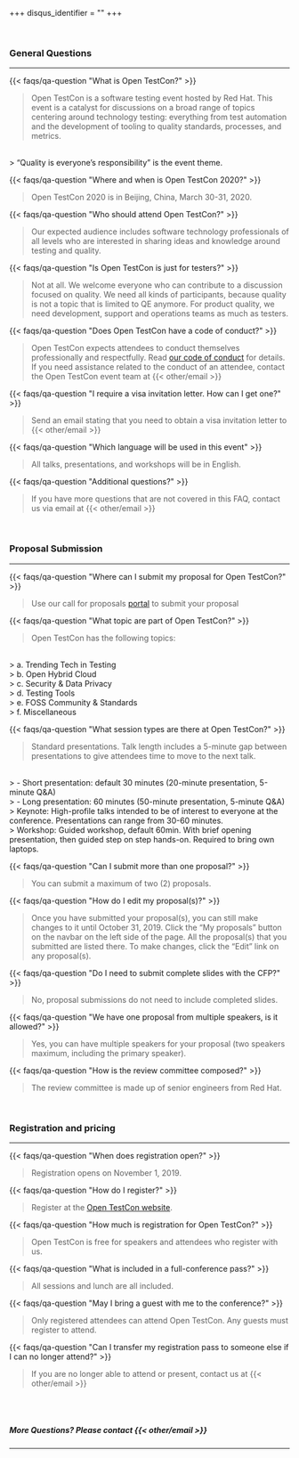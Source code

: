 +++
disqus_identifier = ""
+++

<br>

<h3 class="rhTextBold">General Questions</h3>

---

{{< faqs/qa-question "What is Open TestCon?" >}}

> Open TestCon is a software testing event hosted by Red Hat. This event is a catalyst for discussions on a broad range of topics centering around technology testing: everything from test automation and the development of tooling to quality standards, processes, and metrics.
<br>
> “Quality is everyone’s responsibility” is the event theme.

{{< faqs/qa-question "Where and when is Open TestCon 2020?" >}}

> Open TestCon 2020 is in Beijing, China, March 30-31, 2020.

{{< faqs/qa-question "Who should attend Open TestCon?" >}}

> Our expected audience includes software technology professionals of all levels who are interested in sharing ideas and knowledge around testing and quality.

{{< faqs/qa-question "Is Open TestCon is just for testers?" >}}

> Not at all. We welcome everyone who can contribute to a discussion  focused on quality. We need all kinds of participants, because quality is not a topic that is limited to QE anymore. For product quality, we need development, support and operations teams as much as testers.

{{< faqs/qa-question "Does Open TestCon have a code of conduct?" >}}

> Open TestCon expects attendees to conduct themselves professionally and respectfully. Read [our code of conduct](https://opentestcon.org/updates/coc/) for details. If you need assistance related to the conduct of an attendee, contact the Open TestCon event team at {{< other/email >}}

{{< faqs/qa-question "I require a visa invitation letter. How can I get one?" >}}

> Send an email stating that you need to obtain a visa invitation letter to {{< other/email >}}

{{< faqs/qa-question "Which language will be used in this event" >}}

> All talks, presentations, and workshops will be in English.

{{< faqs/qa-question "Additional questions?" >}}

> If you have more questions that are not covered in this FAQ, contact us via email at {{< other/email >}}

<br>

<h3 class="rhTextBold">Proposal Submission</h3>

---

{{< faqs/qa-question "Where can I submit my proposal for Open TestCon?" >}}

> Use our call for proposals [portal](https://cfp.opentestcon.org) to submit your proposal

{{< faqs/qa-question "What topic are part of Open TestCon?" >}}

> Open TestCon has the following topics:
<br>
> a. Trending Tech in Testing
<br>
> b. Open Hybrid Cloud
<br>
> c. Security & Data Privacy
<br>
> d. Testing Tools
<br>
> e. FOSS Community & Standards
<br>
> f. Miscellaneous

{{< faqs/qa-question "What session types are there at Open TestCon?" >}}

> Standard presentations. Talk length includes a 5-minute gap between presentations to give attendees time to move to the next talk.
<br>
> - Short presentation: default 30 minutes (20-minute presentation, 5-minute Q&A)
<br>
> - Long presentation: 60 minutes (50-minute presentation, 5-minute Q&A)
<br>
> Keynote: High-profile talks intended to be of interest to everyone at the conference. Presentations can range from 30-60 minutes.
<br>
> Workshop: Guided workshop, default 60min. With brief opening presentation, then guided step on step hands-on. Required to bring own laptops.

{{< faqs/qa-question "Can I submit more than one proposal?" >}}

> You can submit a maximum of two (2) proposals.

{{< faqs/qa-question "How do I edit my proposal(s)?" >}}

> Once you have submitted your proposal(s), you can still make changes to it until October 31, 2019. Click the “My proposals” button on the navbar on the left side of the page. All the proposal(s) that you submitted are listed there. To make changes, click the “Edit” link on any proposal(s).

{{< faqs/qa-question "Do I need to submit complete slides with the CFP?" >}}

> No, proposal submissions do not need to include completed slides.

{{< faqs/qa-question "We have one proposal from multiple speakers, is it allowed?" >}}

> Yes, you can have multiple speakers for your proposal (two speakers maximum, including the primary speaker).

{{< faqs/qa-question "How is the review committee composed?" >}}

> The review committee is made up of senior engineers from Red Hat.

<br>

<h3 class="rhTextBold">Registration and pricing</h3>

---

{{< faqs/qa-question "When does registration open?" >}}

> Registration opens on November 1, 2019.

{{< faqs/qa-question "How do I register?" >}}

> Register at the [Open TestCon website](https://opentestcon.org/).

{{< faqs/qa-question "How much is registration for Open TestCon?" >}}

> Open TestCon is free for speakers and attendees who register with us.

{{< faqs/qa-question "What is included in a full-conference pass?" >}}

> All sessions and lunch are all included.

{{< faqs/qa-question "May I bring a guest with me to the conference?" >}}

> Only registered attendees can attend Open TestCon. Any guests must register to attend.

{{< faqs/qa-question "Can I transfer my registration pass to someone else if I can no longer attend?" >}}

> If you are no longer able to attend or present, contact us at {{< other/email >}}

<br><br>

<h5 class="rhTextBold">More Questions? Please contact {{< other/email >}}</h5>

---
